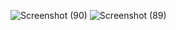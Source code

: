 ![Screenshot (90)](https://user-images.githubusercontent.com/83157814/229612776-21e27796-440e-4d9a-bea9-98e09e5a4a0a.png)
![Screenshot (89)](https://user-images.githubusercontent.com/83157814/229612796-2d274f9e-23a5-4862-b8cb-580c6dd85ea9.png)
